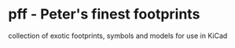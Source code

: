 # pff - Peter's finest footprints

collection of exotic footprints, symbols and models for use in KiCad


